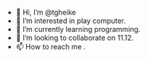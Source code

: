 - 👋 Hi, I’m @tgheike
- 👀 I’m interested in play computer.
- 🌱 I’m currently learning programming.
- 💞️ I’m looking to collaborate on 11.12.
- 📫 How to reach me .

<!---
tgheike/tgheike is a ✨ special ✨ repository because its `README.md` (this file) appears on your GitHub profile.
You can click the Preview link to take a look at your changes.
--->
